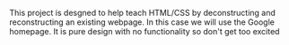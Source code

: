 This project is desgned to help teach HTML/CSS by deconstructing and reconstructing an existing webpage. 
In this case we will use the Google homepage. It is pure design with no functionality so don't get too excited 
